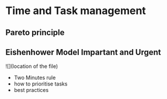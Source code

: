 # Time and Task management
## Pareto principle
## Eishenhower Model Impartant and Urgent

![](location of the file)

- Two Minutes rule
- how to prioritise tasks
- best practices

